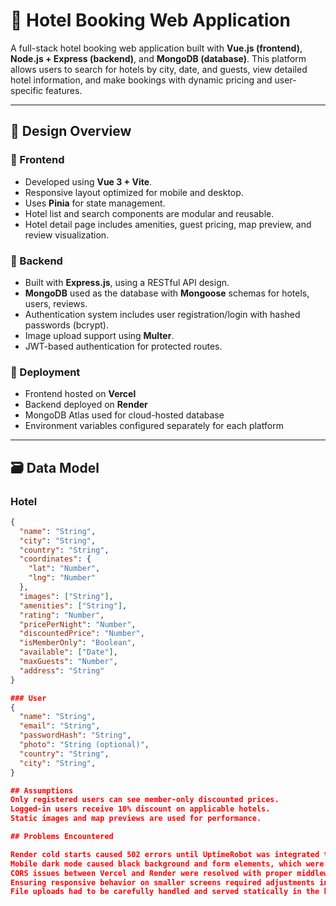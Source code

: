 # 🏨 Hotel Booking Web Application

A full-stack hotel booking web application built with **Vue.js (frontend)**, **Node.js + Express (backend)**, and **MongoDB (database)**. This platform allows users to search for hotels by city, date, and guests, view detailed hotel information, and make bookings with dynamic pricing and user-specific features.

---

## 📐 Design Overview

### 🔷 Frontend
- Developed using **Vue 3 + Vite**.
- Responsive layout optimized for mobile and desktop.
- Uses **Pinia** for state management.
- Hotel list and search components are modular and reusable.
- Hotel detail page includes amenities, guest pricing, map preview, and review visualization.

### 🔷 Backend
- Built with **Express.js**, using a RESTful API design.
- **MongoDB** used as the database with **Mongoose** schemas for hotels, users, reviews.
- Authentication system includes user registration/login with hashed passwords (bcrypt).
- Image upload support using **Multer**.
- JWT-based authentication for protected routes.

### 🔷 Deployment
- Frontend hosted on **Vercel**
- Backend deployed on **Render**
- MongoDB Atlas used for cloud-hosted database
- Environment variables configured separately for each platform

---

## 🗃️ Data Model

### Hotel
```json
{
  "name": "String",
  "city": "String",
  "country": "String",
  "coordinates": {
    "lat": "Number",
    "lng": "Number"
  },
  "images": ["String"],
  "amenities": ["String"],
  "rating": "Number",
  "pricePerNight": "Number",
  "discountedPrice": "Number",
  "isMemberOnly": "Boolean",
  "available": ["Date"],
  "maxGuests": "Number",
  "address": "String"
}

### User
{
  "name": "String",
  "email": "String",
  "passwordHash": "String",
  "photo": "String (optional)",
  "country": "String",
  "city": "String",
}

## Assumptions
Only registered users can see member-only discounted prices.
Logged-in users receive 10% discount on applicable hotels.
Static images and map previews are used for performance.

## Problems Encountered

Render cold starts caused 502 errors until UptimeRobot was integrated to keep the backend alive.
Mobile dark mode caused black background and form elements, which were fixed by forcing light mode with color-scheme and global CSS resets.
CORS issues between Vercel and Render were resolved with proper middleware and environment setup.
Ensuring responsive behavior on smaller screens required adjustments in layout and card scaling.
File uploads had to be carefully handled and served statically in the backend for access from frontend.

